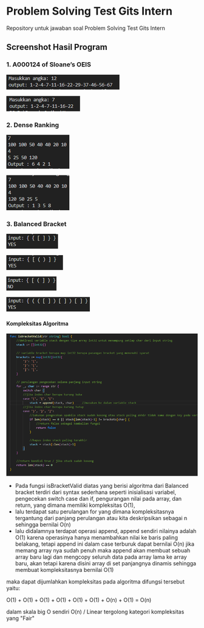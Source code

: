 # Problem Solving Test Gits Intern
Repository untuk jawaban soal Problem Solving Test Gits Intern

## Screenshot Hasil Program
### 1. A000124 of Sloane’s OEIS

![alt text](https://github.com/aliefabdillah/Problem-Solving-Test-Gits-Intern/blob/main/screenshot/1_1.png)

![alt text](https://github.com/aliefabdillah/Problem-Solving-Test-Gits-Intern/blob/main/screenshot/1_2.png)

### 2. Dense Ranking

![alt text](https://github.com/aliefabdillah/Problem-Solving-Test-Gits-Intern/blob/main/screenshot/2_1.png)

![alt text](https://github.com/aliefabdillah/Problem-Solving-Test-Gits-Intern/blob/main/screenshot/2_2.png)

### 3. Balanced Bracket

![alt text](https://github.com/aliefabdillah/Problem-Solving-Test-Gits-Intern/blob/main/screenshot/3_1.png)

![alt text](https://github.com/aliefabdillah/Problem-Solving-Test-Gits-Intern/blob/main/screenshot/3_2.png)

![alt text](https://github.com/aliefabdillah/Problem-Solving-Test-Gits-Intern/blob/main/screenshot/3_3.png)

![alt text](https://github.com/aliefabdillah/Problem-Solving-Test-Gits-Intern/blob/main/screenshot/3_4.png)

#### Kompleksitas Algoritma

![alt text](https://github.com/aliefabdillah/Problem-Solving-Test-Gits-Intern/blob/main/screenshot/isBracketValid.png)

- Pada fungsi isBracketValid diatas yang berisi algoritma dari Balanced bracket terdiri dari syntax sederhana seperti inisialisasi variabel, pengecekan switch case dan if, pengurangan nilai pada array, dan return, yang dimana memiliki kompleksitas O(1),
- lalu terdapat satu perulangan for yang dimana kompleksitasnya tergantung dari panjang perulangan atau kita deskripsikan sebagai n sehingga bernilai O(n)
- lalu didalamnya terdapat operasi append, append sendiri nilainya adalah O(1) karena operasinya hanya menambahkan nilai ke baris paling belakang, tetapi append ini dalam case terburuk dapat bernilai O(n) jika memang array nya sudah penuh maka append akan membuat sebuah array baru lagi dan mengcopy seluruh data pada array lama ke array baru, akan tetapi karena disini array di set panjangnya dinamis sehingga membuat kompleksitasnya bernilai O(1)

maka dapat dijumlahkan kompleksitas pada algoritma difungsi tersebut yaitu:

O(1) + O(1) + O(1) + O(1) + O(1) + O(1) + O(n) + O(1) = O(n)

dalam skala big O sendiri O(n) / Linear tergolong kategori kompleksitas yang "Fair"
